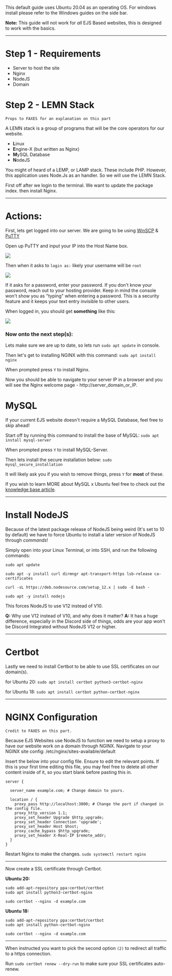 This default guide uses Ubuntu 20.04 as an operating OS. For windows install please refer to the Windows guides on the side bar.

**Note:** This guide will not work for *all* EJS Based websites, this is designed to work with the basics.

---

# Step 1 - Requirements 

- Server to host the site
- Nginx
- NodeJS
- Domain

# Step 2 - LEMN Stack 

`Props to FAXES for an explanation on this part`

A LEMN stack is a group of programs that will be the core operators for our website.
- **L**inux
- **E**ngine-X (but written as Nginx)
- **M**ySQL Database
- **N**odeJS

You might of heard of a LEMP, or LAMP stack. These include PHP. However, this application uses Node.Js as an handler. So we will use the LEMN Stack.

First off after we login to the terminal. We want to update the package index. then install Nginx.

---

# Actions:

First, lets get logged into our server.
We are going to be using [WinSCP](https://winscp.net/eng/index.php) & [PuTTY](https://www.putty.org/)

Open up PuTTY and input your IP into the Host Name box.

![](https://cdn.hyperz.net/hbvhlyhi.png)

Then when it asks to `login as:` likely your username will be `root`

![](https://cdn.hyperz.net/e1hdets8.png)

If it asks for a password, enter your password. If you don't know your password, reach out to your hosting provider.
Keep in mind the console won't show you as "typing" when entering a password. This is a security feature and it keeps your text entry invisible to other users.

When logged in, you should get **something** like this:

![](https://cdn.hyperz.net/vjgi6rft.png)

### Now onto the next step(s):

Lets make sure we are up to date, so lets run `sudo apt update` in console.

Then let's get to installing NGINX with this command:
`sudo apt install nginx`

When prompted press `Y` to install Nginx.

Now you should be able to navigate to your server IP in a browser and you will see the Nginx welcome page - http://server_domain_or_IP.

# MySQL

If your current EJS website doesn't require a MySQL Database, feel free to skip ahead!

Start off by running this command to install the base of MySQL:
`sudo apt install mysql-server`

When prompted press `Y` to install MySQL-Server.

Then lets install the secure installation below:
`sudo mysql_secure_installation`

It will likely ask you if you wish to remove things, press `Y` for **most** of these.

If you wish to learn MORE about MySQL x Ubuntu feel free to check out the [knowledge base article](https://docs.hyperz.dev/c/knowledgebase/ubuntu20#changing-your-mysql-password-in-linux-ubuntu).

---

# Install NodeJS

Because of the latest package release of NodeJS being weird (It's set to 10 by default) we have to force Ubuntu to install a later version of NodeJS through *commands*! 

Simply open into your Linux Terminal, or into SSH, and run the following commands:

```
sudo apt update

sudo apt -y install curl dirmngr apt-transport-https lsb-release ca-certificates

curl -sL https://deb.nodesource.com/setup_12.x | sudo -E bash -

sudo apt -y install nodejs
```

This forces NodeJS to use V12 instead of V10.

**Q:** Why use V12 instead of V10, and why does it matter?
**A:** It has a huge difference, especially in the Discord side of things, odds are your app won't be Discord Integrated without NodeJS V12 or higher.

---

# Certbot

Lastly we need to install Certbot to be able to use SSL certificates on our domain(s).

for Ubuntu 20:
`sudo apt install certbot python3-certbot-nginx`

for Ubuntu 18:
`sudo apt install certbot python-certbot-nginx`

---

# NGINX Configuration

`Credit to FAXES on this part.`

Because EJS Websites use NodeJS to function we need to setup a proxy to have our website work on a domain through NGINX. Navigate to your NGINX site config: /etc/nginx/sites-available/default

Insert the below into your config file. Ensure to edit the relevant points. If this is your first time editing this file, you may feel free to delete all other content inside of it, so you start blank before pasting this in.

```
server {
    
  server_name example.com; # Change domain to yours.
    
  location / {
    proxy_pass http://localhost:3000; # Change the port if changed in the config file.
    proxy_http_version 1.1;
    proxy_set_header Upgrade $http_upgrade;
    proxy_set_header Connection 'upgrade';
    proxy_set_header Host $host;
    proxy_cache_bypass $http_upgrade;
    proxy_set_header X-Real-IP $remote_addr;
  }    
}
```

Restart Nginx to make the changes.
`sudo systemctl restart nginx`

---

Now create a SSL certificate through Certbot.

**Ubuntu 20:**
```
sudo add-apt-repository ppa:certbot/certbot
sudo apt install python3-certbot-nginx

sudo certbot --nginx -d example.com
```

**Ubuntu 18:**
```
sudo add-apt-repository ppa:certbot/certbot
sudo apt install python-certbot-nginx

sudo certbot --nginx -d example.com
```

---

When instructed you want to pick the second option `(2)` to redirect all traffic to a https connection.

Run `sudo certbot renew --dry-run` to make sure your SSL certificates auto-renew.
